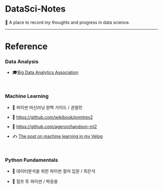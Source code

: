 # DataSci-Notes

:ledger: A place to record my thoughts and progress in data science.

---

# Reference
### Data Analysis

- 🎓[Big Data Analytics Association](https://cerulean-cord-e77.notion.site/BDA-e6c492e16606491c9ba478d92d135350)

<br />

### Machine Learning

- 📕 파이썬 머신러닝 완벽 가이드 / 권철민

- 🔗 https://github.com/wikibook/pymlrev2

- 🔗 https://github.com/ageron/handson-ml2

- ✍️ [The post on machine learning in my Velog](https://velog.io/@sun4_you/series/%ED%8C%8C%EC%9D%B4%EC%8D%AC-%EB%A8%B8%EC%8B%A0%EB%9F%AC%EB%8B%9D-%EC%99%84%EB%B2%BD-%EA%B0%80%EC%9D%B4%EB%93%9C)


<br />

### Python Fundamentals

- 📕 데이터분석을 위한 파이썬 철저 입문 / 최은석

- 📕 점프 투 파이썬 / 박응용 
